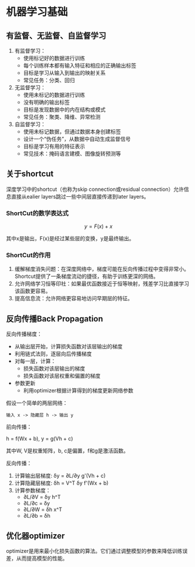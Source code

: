 # 机器学习基础

## 有监督、无监督、自监督学习

1. 有监督学习：
   - 使用标记好的数据进行训练
   - 每个训练样本都有输入特征和相应的正确输出标签
   - 目标是学习从输入到输出的映射关系
   - 常见任务：分类、回归
2. 无监督学习：
   - 使用未标记的数据进行训练
   - 没有明确的输出标签
   - 目标是发现数据中的内在结构或模式
   - 常见任务：聚类、降维、异常检测
3. 自监督学习：
   - 使用未标记数据，但通过数据本身创建标签
   - 设计一个“伪任务”，从数据中自动生成监督信号
   - 目标是学习有用的特征表示
   - 常见技术：掩码语言建模、图像旋转预测等

## 关于shortcut

深度学习中的shortcut（也称为skip connection或residual connection）允许信息直接从ealier layers跳过一些中间层直接传递到later layers。

### ShortCut的数学表达式

$$ y = F(x) + x $$

其中x是输出，F(x)是经过某些层的变换，y是最终输出。

### ShortCut的作用

1. 缓解梯度消失问题：在深度网络中，梯度可能在反向传播过程中变得非常小。Shortcut提供了一条梯度流动的捷径，有助于训练更深的网络。
2. 允许网络学习恒等印社：如果最优函数接近于恒等映射，残差学习比直接学习该函数更容易。
3. 提高信息流：允许网络更容易地访问早期层的特征。

## 反向传播Back Propagation

反向传播梯度：

- 从输出层开始，计算损失函数对该层输出的梯度
- 利用链式法则，逐层向后传播梯度
- 对每一层，计算：
  - 损失函数对该层输出的梯度
  - 损失函数对该层权重和偏置的梯度
- 参数更新
  - 利用optimizer根据计算得到的梯度更新网络参数

假设一个简单的两层网络：

```plaintxt
输入 x -> 隐藏层 h -> 输出 y
```

前向传播：

h = f(Wx + b), y = g(Vh + c)

其中W, V是权重矩阵，b, c是偏置，f和g是激活函数。

反向传播：

1. 计算输出层梯度: δy = ∂L/∂y g'(Vh + c)
2. 计算隐藏层梯度: δh = V^T δy f'(Wx + b)
3. 计算参数梯度：
   - ∂L/∂V = δy h^T
   - ∂L/∂c = δy
   - ∂L/∂W = δh x^T
   - ∂L/∂b = δh

## 优化器optimizer

optimizer是用来最小化损失函数的算法。它们通过调整模型的参数来降低训练误差，从而提高模型的性能。
